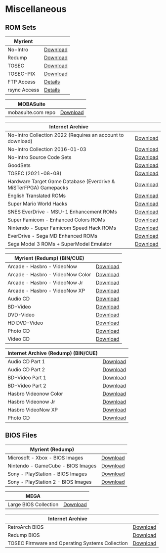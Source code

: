 # Miscellaneous

## **ROM Sets**

|**Myrient**||
| ------ | ------ |
| No-Intro | [Download](https://myrient.erista.me/files/No-Intro/) |
| Redump | [Download](https://myrient.erista.me/files/Redump/) |
| TOSEC | [Download](https://myrient.erista.me/files/TOSEC/) |
| TOSEC-PIX | [Download](https://myrient.erista.me/files/TOSEC-PIX/) |
| FTP Access | [Details](https://myrient.erista.me/ftp/) |
| rsync Access | [Details](https://myrient.erista.me/rsync/) |

|**MOBASuite**||
| ------ | ------ |
| mobasuite.com repo | [Download](http://81.234.103.195/) |

|**Internet Archive**||
| ------ | ------ |
| No-Intro Collection 2022 (Requires an account to download) | [Download](https://archive.org/download/no-intro_romsets/no-intro%20romsets/) |
| No-Intro Collection 2016-01-03 | [Download](https://archive.org/download/No-Intro-Collection_2016-01-03_Fixed) |
| No-Intro Source Code Sets | [Download](https://archive.org/download/ni-sc/ni-sc/) |
| GoodSets | [Download](https://archive.org/details/@gudset) |
| TOSEC (2021-08-08) | [Download](https://archive.org/download/tosec-main-2021-08-08) |
| Hardware Target Game Database (Everdrive & MiSTerFPGA) Gamepacks | [Download](https://archive.org/download/htgdb-gamepacks) |
| English Translated ROMs | [Download](https://archive.org/download/En-ROMs/En-ROMs/) |
| Super Mario World Hacks | [Download](https://archive.org/download/super-mario-world-hacks) |
| SNES EverDrive - MSU-1 Enhancement ROMs | [Download](https://archive.org/download/nintendo-super-famicom-msu1/ROMs/Nintendo%20-%20Super%20Famicom%20-%20MSU1/) |
| Super Famicom - Enhanced Colors ROMs | [Download](https://archive.org/download/super-famicom-enhanced-colors/ROMs/) |
| Nintendo - Super Famicom Speed Hack ROMs | [Download](https://archive.org/download/sfc-speedhacks/ROMs/) |
| EverDrive - Sega MD Enhanced ROMs | [Download](https://archive.org/download/SegaMD-Enhanced-ROMs/ROMs/) |
| Sega Model 3 ROMs + SuperModel Emulator | [Download](https://archive.org/download/segamodel3/model3/) |

|**Myrient (Redump) (BIN/CUE)**||
| ------ | ------ |
| Arcade - Hasbro - VideoNow | [Download](https://myrient.erista.me/files/Redump/Arcade%20-%20Hasbro%20-%20VideoNow/) |
| Arcade - Hasbro - VideoNow Color | [Download](https://myrient.erista.me/files/Redump/Arcade%20-%20Hasbro%20-%20VideoNow%20Color/) |
| Arcade - Hasbro - VideoNow Jr | [Download](https://myrient.erista.me/files/Redump/Arcade%20-%20Hasbro%20-%20VideoNow%20Jr/) |
| Arcade - Hasbro - VideoNow XP | [Download](https://myrient.erista.me/files/Redump/Arcade%20-%20Hasbro%20-%20VideoNow%20XP/) |
| Audio CD | [Download](https://myrient.erista.me/files/Redump/Audio%20CD/) |
| BD-Video | [Download](https://myrient.erista.me/files/Redump/BD-Video/) |
| DVD-Video | [Download](https://myrient.erista.me/files/Redump/DVD-Video/) |
| HD DVD-Video | [Download](https://myrient.erista.me/files/Redump/HD%20DVD-Video/) |
| Photo CD | [Download](https://myrient.erista.me/files/Redump/Photo%20CD/) |
| Video CD | [Download](https://myrient.erista.me/files/Redump/Video%20CD/) |

|**Internet Archive (Redump) (BIN/CUE)**||
| ------ | ------ |
| Audio CD Part 1 | [Download](https://archive.org/download/audio_cd_part1) |
| Audio CD Part 2 | [Download](https://archive.org/download/audio_cd_part2) |
| BD-Video Part 1 | [Download](https://archive.org/download/bd-video_part1) |
| BD-Video Part 2 | [Download](https://archive.org/download/bd-video_part2) |
| Hasbro Videonow Color | [Download](https://archive.org/download/hasbro_videonow_color) |
| Hasbro Videonow Jr | [Download](https://archive.org/download/hasbro_videonow_jr) |
| Hasbro VideoNow XP | [Download](https://archive.org/download/hasbro_videonow_xp) |
| Photo CD | [Download](https://archive.org/download/redump.photo.revival) |

## **BIOS Files**

|**Myrient (Redump)**||
| ------ | ------ |
| Microsoft - Xbox - BIOS Images | [Download](https://myrient.erista.me/files/Redump/Microsoft%20-%20Xbox%20-%20BIOS%20Images/) |
| Nintendo - GameCube - BIOS Images | [Download](https://myrient.erista.me/files/Redump/Nintendo%20-%20GameCube%20-%20BIOS%20Images/) |
| Sony - PlayStation - BIOS Images | [Download](https://myrient.erista.me/files/Redump/Sony%20-%20PlayStation%20-%20BIOS%20Images/) |
| Sony - PlayStation 2 - BIOS Images | [Download](https://myrient.erista.me/files/Redump/Sony%20-%20PlayStation%202%20-%20BIOS%20Images/) |

|**MEGA**||
| ------ | ------ |
| Large BIOS Collection | [Download](https://mega.nz/folder/9ZdQwaaY#u63KaI0MsKcIqWE2GQmUuA) |

|**Internet Archive**||
| ------ | ------ |
| RetroArch BIOS| [Download](https://archive.org/download/RetroarchSystemFiles/Retroarch-System/) |
| Redump BIOS | [Download](https://archive.org/download/2019_11_25_redump_bios) |
| TOSEC Firmware and Operating Systems Collection | [Download](https://archive.org/download/tosec_fw_os) |
